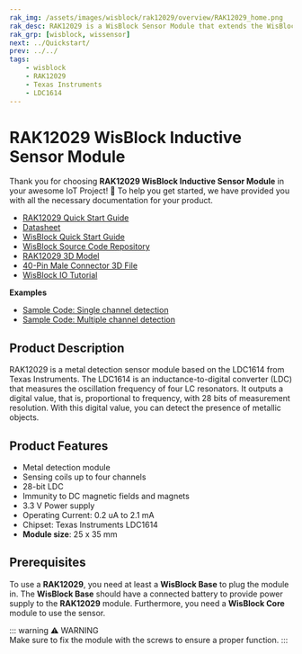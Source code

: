 ```yaml
---
rak_img: /assets/images/wisblock/rak12029/overview/RAK12029_home.png
rak_desc: RAK12029 is a WisBlock Sensor Module that extends the WisBlock system with an inductive sensor. It enables the user to build a metal detector and inductive sensor system that can send measured data and alarm messages over LoRaWAN.
rak_grp: [wisblock, wissensor]
next: ../Quickstart/
prev: ../../
tags:
    - wisblock
    - RAK12029
    - Texas Instruments
    - LDC1614
---
```



# RAK12029 WisBlock Inductive Sensor Module

Thank you for choosing **RAK12029 WisBlock Inductive Sensor Module** in your awesome IoT Project! 🎉 To help you get started, we have provided you with all the necessary documentation for your product.

* [RAK12029 Quick Start Guide](../Quickstart/)
* [Datasheet](../Datasheet/)
* <a href="../../Quickstart/" target="_blank">WisBlock Quick Start Guide</a>
* [WisBlock Source Code Repository](https://github.com/RAKWireless/WisBlock/)
* [RAK12029 3D Model](https://downloads.rakwireless.com/3D_File/WisBlock/3D_RAK12029.stp)
* [40-Pin Male Connector 3D File](https://downloads.rakwireless.com/3D_File/Accessory/WisConnector/M40S1003K6M.stp)
* [WisBlock IO Tutorial](https://docs.rakwireless.com/Knowledge-Hub/Learn/WisBlock-IO-Tutorial/)


**Examples**

* [Sample Code: Single channel detection](https://github.com/RAKWireless/RAK12029-LDC1614/blob/main/examples/Single_channel_detection/Single_channel_detection.ino)
* [Sample Code: Multiple channel detection](https://github.com/RAKWireless/RAK12029-LDC1614/blob/main/examples/Multichannel_detection/Multichannel_detection.ino)


## Product Description

RAK12029 is a metal detection sensor module based on the LDC1614 from Texas Instruments. The LDC1614 is an inductance-to-digital converter (LDC) that measures the oscillation frequency of four LC resonators. It outputs a digital value, that is, proportional to frequency, with 28 bits of measurement resolution. With this digital value, you can detect the presence of metallic objects.


## Product Features

* Metal detection module
* Sensing coils up to four channels
* 28-bit LDC
* Immunity to DC magnetic fields and magnets
* 3.3&nbsp;V Power supply
* Operating Current: 0.2&nbsp;uA to 2.1&nbsp;mA
* Chipset: Texas Instruments LDC1614
* **Module size**: 25 x 35&nbsp;mm

## Prerequisites


To use a **RAK12029**, you need at least a **WisBlock Base** to plug the module in. The **WisBlock Base** should have a connected battery to provide power supply to the **RAK12029** module. Furthermore, you need a **WisBlock Core** module to use the sensor.

::: warning ⚠️ WARNING    
Make sure to fix the module with the screws to ensure a proper function.
:::
